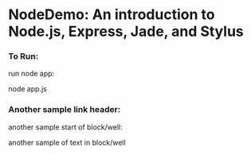 NodeDemo: An introduction to Node.js, Express, Jade, and Stylus
===

### To Run:

run node app:
  
  node app.js

### Another sample link header:

another sample start of block/well:

  another sample of text in block/well
